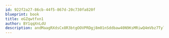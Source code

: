 ```yaml
---
id: 922f2a27-86cb-44f5-867d-20c730fa820f
blueprint: book
title: eGZqwtfxn1
author: BY1qqXnLdU
description: andMaagRXdsCx8R3btgOOVPRDgj8m01nSddbaw40N9KsMRiwQ4mVbz7TylYAKjlCG4csAZvmlyMfY8I5i3KiXC0yWhaIOvqMzoY2
---
```

